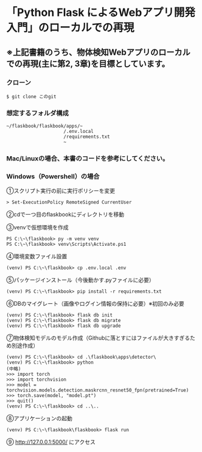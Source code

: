 # 「Python Flask によるWebアプリ開発入門」のローカルでの再現

## ※上記書籍のうち、物体検知Webアプリのローカルでの再現(主に第2, 3章)を目標としています。
### クローン

```
$ git clone このgit
```

### 想定するフォルダ構成
```
~/flaskbook/flaskbook/apps/~
                     /.env.local
                     /requirements.txt
                     ~
```

### Mac/Linuxの場合、本書のコードを参考にしてください。

### Windows（Powershell）の場合
①スクリプト実行の前に実行ポリシーを変更
```
> Set-ExecutionPolicy RemoteSigned CurrentUser
```

②cdで一つ目のflaskbookにディレクトリを移動

③venvで仮想環境を作成
```
PS C:\~\flaskbook> py -m venv venv
PS C:\~\flaskbook> venv\Scripts\Activate.ps1
```

④環境変数ファイル設置
```
(venv) PS C:\~\flaskbook> cp .env.local .env
```

⑤パッケージインストール（今後動かす.pyファイルに必要）
```
(venv) PS C:\~\flaskbook> pip install -r requirements.txt
```

⑥DBのマイグレート（画像やログイン情報の保持に必要）※初回のみ必要
```
(venv) PS C:\~\flaskbook> flask db init
(venv) PS C:\~\flaskbook> flask db migrate
(venv) PS C:\~\flaskbook> flask db upgrade
```


⑦物体検知モデルのモデル作成（Githubに落とすにはファイルが大きすぎるため別途作成）
```
(venv) PS C:\~\flaskbook> cd .\flaskbook\apps\detector\
(venv) PS C:\~\flaskbook> python
(中略)
>>> import torch
>>> import torchvision
>>> model = torchvision.models.detection.maskrcnn_resnet50_fpn(pretrained=True)
>>> torch.save(model, "model.pt")
>>> quit()
(venv) PS C:\~\flaskbook> cd ..\..
```

⑧アプリケーションの起動
```
(venv) PS C:\~\flaskbook\flaskbook> flask run
```

⑨ http://127.0.0.1:5000/ にアクセス

##

